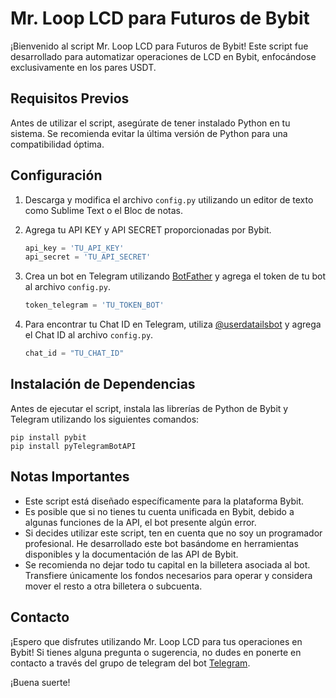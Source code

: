 # Mr. Loop LCD para Futuros de Bybit

¡Bienvenido al script Mr. Loop LCD para Futuros de Bybit! Este script fue desarrollado para automatizar operaciones de LCD en Bybit, enfocándose exclusivamente en los pares USDT.

## Requisitos Previos

Antes de utilizar el script, asegúrate de tener instalado Python en tu sistema. Se recomienda evitar la última versión de Python para una compatibilidad óptima.

## Configuración

1. Descarga y modifica el archivo `config.py` utilizando un editor de texto como Sublime Text o el Bloc de notas.

2. Agrega tu API KEY y API SECRET proporcionadas por Bybit.

    ```python
    api_key = 'TU_API_KEY'
    api_secret = 'TU_API_SECRET'
    ```

3. Crea un bot en Telegram utilizando [BotFather](https://t.me/BotFather) y agrega el token de tu bot al archivo `config.py`.

    ```python
    token_telegram = 'TU_TOKEN_BOT'
    ```

4. Para encontrar tu Chat ID en Telegram, utiliza [@userdatailsbot](https://t.me/userdetailsbot) y agrega el Chat ID al archivo `config.py`.

    ```python
    chat_id = "TU_CHAT_ID"
    ```

## Instalación de Dependencias

Antes de ejecutar el script, instala las librerías de Python de Bybit y Telegram utilizando los siguientes comandos:

    
    pip install pybit
    pip install pyTelegramBotAPI
    

## Notas Importantes

- Este script está diseñado específicamente para la plataforma Bybit.
- Es posible que si no tienes tu cuenta unificada en Bybit, debido a algunas funciones de la API, el bot presente algún error.
- Si decides utilizar este script, ten en cuenta que no soy un programador profesional. He desarrollado este bot basándome en herramientas disponibles y la documentación de las API de Bybit.
- Se recomienda no dejar todo tu capital en la billetera asociada al bot. Transfiere únicamente los fondos necesarios para operar y considera mover el resto a otra billetera o subcuenta.

## Contacto

¡Espero que disfrutes utilizando Mr. Loop LCD para tus operaciones en Bybit! Si tienes alguna pregunta o sugerencia, no dudes en ponerte en contacto a través del grupo de telegram del bot [Telegram](https://t.me/+sHGMnNWU9RcxYTBh).

¡Buena suerte!



